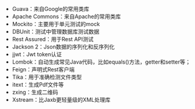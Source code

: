 - Guava：来自Google的常用类库
- Apache Commons：来自Apache的常用类库
- Mockito：主要用于单元测试的mock
- DBUnit：测试中管理数据库测试数据
- Rest Assured：用于Rest API测试
- Jackson 2：Json数据的序列化和反序列化
- jjwt：Jwt token认证
- Lombok：自动生成常见Java代码，比如equals()方法，getter和setter等；
- Feign：声明式Rest客户端
- Tika：用于准确检测文件类型
- itext：生成Pdf文件等
- zxing：生成二维码
- Xstream：比Jaxb更轻量级的XML处理库
